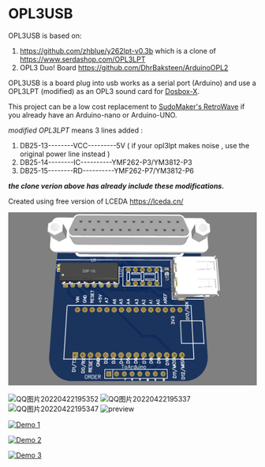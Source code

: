 # OPL3USB

OPL3USB is based on:
  1. https://github.com/zhblue/y262lpt-v0.3b which is a clone of https://www.serdashop.com/OPL3LPT
  2. OPL3 Duo! Board https://github.com/DhrBaksteen/ArduinoOPL2

OPL3USB is a board plug into usb works as a serial port (Arduino) and use a OPL3LPT (modified) as an OPL3 sound card for [Dosbox-X](https://dosbox-x.com/).

This project can be a low cost replacement to [SudoMaker's RetroWave](https://github.com/SudoMaker/RetroWave) if you already have an Arduino-nano or Arduino-UNO.

*modified OPL3LPT*
means 3 lines added :
  1. DB25-13--------VCC---------5V      ( if your opl3lpt makes noise , use the original power line instead )
  2. DB25-14--------IC----------YMF262-P3/YM3812-P3
  3. DB25-15--------RD----------YMF262-P7/YM3812-P6
   
***the clone verion above has already include these modifications.***

Created using free version of LCEDA https://lceda.cn/
   
![模拟图](https://github.com/zhblue/OPL3USB/blob/main/OPL3USB.png?raw=true)

![QQ图片20220422195352](https://user-images.githubusercontent.com/3926566/164709548-efd4177a-7d58-40af-ab78-bd0b47e88413.jpg)
![QQ图片20220422195337](https://user-images.githubusercontent.com/3926566/164709562-cb9869ab-2e6c-4edc-b6fd-56377d68c9f8.jpg)
![QQ图片20220422195347](https://user-images.githubusercontent.com/3926566/164709568-8faaf54e-5c79-432d-aff7-edba869988d3.jpg)
![preview](https://user-images.githubusercontent.com/3926566/166856240-ecc5de7c-cee1-4c29-8d8e-71f6f70220e1.png)

[![Demo 1](https://img.youtube.com/vi/L81NinScREs/hqdefault.jpg)](https://www.youtube.com/watch?v=L81NinScREs)

[![Demo 2](https://img.youtube.com/vi/RRTtd-lfNA/hqdefault.jpg)](https://www.youtube.com/watch?v=-RRTtd-lfNA)

[![Demo 3](https://img.youtube.com/vi/1FqVQKUkN9A/hqdefault.jpg)](https://www.youtube.com/watch?v=1FqVQKUkN9A)

